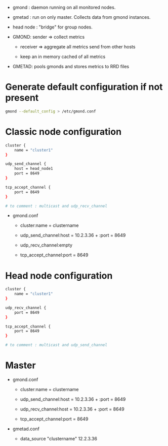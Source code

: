 -   gmond : daemon running on all monitored nodes.

-   gmetad : run on only master. Collects data from gmond instances.

-   head node : "bridge" for group nodes.

-   GMOND: sender ⇒ collect metrics

    -   receiver ⇒ aggregate all metrics send from other hosts

    -   keep an in memory cached of all metrics

-   GMETAD: pools gmonds and stores metrics to RRD files

Generate default configuration if not present
=============================================

``` bash
gmond --default_config > /etc/gmond.conf
```

Classic node configuration
==========================

``` bash
cluster {
    name = "cluster1"
}

udp_send_channel {
    host = head_node1
    port = 8649
}

tcp_accept_channel {
    port = 8649
}

# to comment : multicast and udp_recv_channel
```

-   gmond.conf

    -   cluster:name = clustername

    -   udp\_send\_channel:host = 10.2.3.36 + :port = 8649

    -   udp\_recv\_channel:empty

    -   tcp\_accept\_channel:port = 8649

Head node configuration
=======================

``` bash
cluster {
    name = "cluster1"
}

udp_recv_channel {
    port = 8649
}

tcp_accept_channel {
    port = 8649
}

# to comment : multicast and udp_send_channel
```

Master
======

-   gmond.conf

    -   cluster:name = clustername

    -   udp\_send\_channel:host = 10.2.3.36 + :port = 8649

    -   udp\_recv\_channel:host = 10.2.3.36 + :port = 8649

    -   tcp\_accept\_channel:port = 8649

-   gmetad.conf

    -   data\_source "clustername" 12.2.3.36


